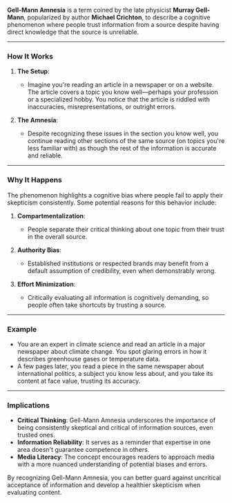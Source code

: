 **Gell-Mann Amnesia** is a term coined by the late physicist **Murray Gell-Mann**, popularized by author **Michael Crichton**, to describe a cognitive phenomenon where people trust information from a source despite having direct knowledge that the source is unreliable.

---

### **How It Works**
1. **The Setup**:
   - Imagine you're reading an article in a newspaper or on a website. The article covers a topic you know well—perhaps your profession or a specialized hobby. You notice that the article is riddled with inaccuracies, misrepresentations, or outright errors.

2. **The Amnesia**:
   - Despite recognizing these issues in the section you know well, you continue reading other sections of the same source (on topics you're less familiar with) as though the rest of the information is accurate and reliable.

---

### **Why It Happens**
The phenomenon highlights a cognitive bias where people fail to apply their skepticism consistently. Some potential reasons for this behavior include:

1. **Compartmentalization**:
   - People separate their critical thinking about one topic from their trust in the overall source.

2. **Authority Bias**:
   - Established institutions or respected brands may benefit from a default assumption of credibility, even when demonstrably wrong.

3. **Effort Minimization**:
   - Critically evaluating all information is cognitively demanding, so people often take shortcuts by trusting a source.

---

### **Example**
- You are an expert in climate science and read an article in a major newspaper about climate change. You spot glaring errors in how it describes greenhouse gases or temperature data.
- A few pages later, you read a piece in the same newspaper about international politics, a subject you know less about, and you take its content at face value, trusting its accuracy.

---

### **Implications**
- **Critical Thinking**: Gell-Mann Amnesia underscores the importance of being consistently skeptical and critical of information sources, even trusted ones.
- **Information Reliability**: It serves as a reminder that expertise in one area doesn't guarantee competence in others.
- **Media Literacy**: The concept encourages readers to approach media with a more nuanced understanding of potential biases and errors.

By recognizing Gell-Mann Amnesia, you can better guard against uncritical acceptance of information and develop a healthier skepticism when evaluating content.
